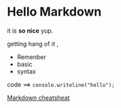# Hello Markdown
it is **so nice** yup.

getting hang of *it* , 

* Remenber
* basic
* syntax

code ==> `console.writeline("hello");`

[Markdown cheatsheat](https://github.com/adam-p/markdown-here/wiki/Markdown-Cheatsheet)

